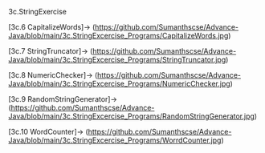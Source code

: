 3c.StringExercise

[3c.6 CapitalizeWords]->
(https://github.com/Sumanthscse/Advance-Java/blob/main/3c.StringExcercise_Programs/CapitalizeWords.jpg)

[3c.7 StringTruncator]->
(https://github.com/Sumanthscse/Advance-Java/blob/main/3c.StringExcercise_Programs/StringTruncator.jpg)

[3c.8 NumericChecker]->
(https://github.com/Sumanthscse/Advance-Java/blob/main/3c.StringExcercise_Programs/NumericChecker.jpg)

[3c.9 RandomStringGenerator]->
(https://github.com/Sumanthscse/Advance-Java/blob/main/3c.StringExcercise_Programs/RandomStringGenerator.jpg)

[3c.10 WordCounter]->
(https://github.com/Sumanthscse/Advance-Java/blob/main/3c.StringExcercise_Programs/WorrdCounter.jpg)
